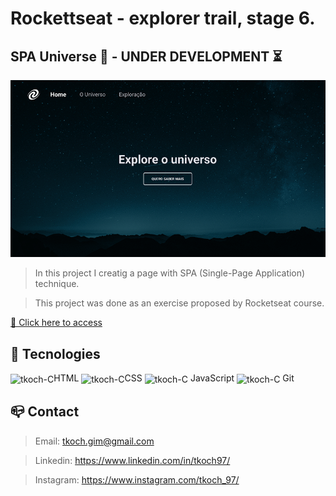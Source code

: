 # Rockettseat - explorer trail, stage 6.
## SPA Universe 🌌 - UNDER DEVELOPMENT ⏳


![preview](/github/preview.png)


> In this project I creatig a page with SPA (Single-Page Application) technique.

> This project was done as an exercise proposed by Rocketseat course.

[🔗 Click here to access](https://tkoch97.github.io/spa-universe/)

## 🔧 Tecnologies

<img align="center" alt="tkoch-C" height="30" width="40" src="https://cdn.jsdelivr.net/gh/devicons/devicon/icons/html5/html5-original.svg" />HTML <img align="center" alt="tkoch-C" height="30" width="40" src="https://cdn.jsdelivr.net/gh/devicons/devicon/icons/css3/css3-original.svg" />CSS <img align="center" alt="tkoch-C" height="30" width="40" src="https://cdn.jsdelivr.net/gh/devicons/devicon/icons/javascript/javascript-original.svg" /> JavaScript <img align="center" alt="tkoch-C" height="30" width="40" src="https://cdn.jsdelivr.net/gh/devicons/devicon/icons/git/git-original.svg" /> Git



## 📪 Contact


>Email: tkoch.gim@gmail.com

>Linkedin: https://www.linkedin.com/in/tkoch97/

>Instagram: https://www.instagram.com/tkoch_97/